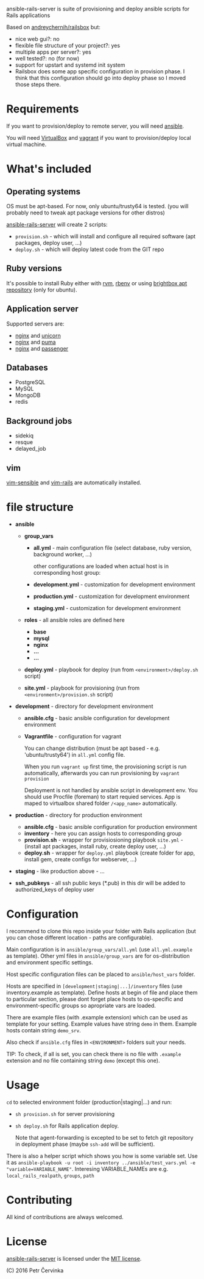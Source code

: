 
ansible-rails-server is suite of provisioning and deploy ansible scripts for Rails applications

Based on [andreychernih/railsbox](https://github.com/andreychernih/railsbox) but:

* nice web gui?: no
* flexible file structure of your project?: yes
* multiple apps per server?: yes
* well tested?: no (for now)
* support for upstart and systemd init system
* Railsbox does some app specific configuration in provision phase. I think that this configuration should go into
deploy phase so I moved those steps there.

# Requirements

If you want to provision/deploy to remote server, you will need [ansible][].

You will need [VirtualBox][] and [vagrant][] if you want to provision/deploy local virtual machine.

# What's included

## Operating systems

OS must be apt-based. For now, only ubuntu/trusty64 is tested. (you will probably need to tweak apt package versions for other distros)

[ansible-rails-server][] will create 2 scripts:

* `provision.sh` - which will install and configure all required software (apt packages, deploy user, ...)
* `deploy.sh` - which will deploy latest code from the GIT repo

## Ruby versions

It's possible to install Ruby either with [rvm][], [rbenv][] or using [brightbox apt repository][] (only for ubuntu).

## Application server

Supported servers are:

* [nginx][] and [unicorn][]
* [nginx][] and [puma][]
* [nginx][] and [passenger][]

## Databases

* PostgreSQL
* MySQL
* MongoDB
* redis

## Background jobs

* sidekiq
* resque
* delayed_job

## vim

[vim-sensible][] and [vim-rails][] are automatically installed.

# file structure

- **ansible**
    - **group_vars**
        - **all.yml** - main configuration file (select database, ruby version, background worker, ...)

            other configurations are loaded when actual host is in corresponding host group:

        - **development.yml** - customization for development environment
        - **production.yml** - customization for development environment
        - **staging.yml** - customization for development environment

    - **roles** - all ansible roles are defined here
        - **base**
        - **mysql**
        - **nginx**
        - **...**
        - **...**
    - **deploy.yml** - playbook for deploy (run from `<environment>/deploy.sh` script)
    - **site.yml** - playbook for provisioning (run from `<environment>/provision.sh` script)
- **development** - directory for development environment
    - **ansible.cfg** - basic ansible configuration for development environment
    - **Vagrantfile** - configuration for vagrant

        You can change distribution (must be apt based - e.g. 'ubuntu/trusty64') in `all.yml` config file.

        When you run `vagrant up` first time, the provisioning script is run automatically, afterwards you can
        run provisioning by `vagrant provision`

        Deployment is not handled by ansible script in development env. You should use Procfile (foreman) to
        start requied services. App is maped to virtualbox shared folder `/<app_name>` automatically.

- **production** -  directory for production environment
    - **ansible.cfg** - basic ansible configuration for production environment
    - **inventory** - here you can assign hosts to corresponding group
    - **provision.sh** - wrapper for provisiosioning playbook `site.yml` - (install apt packages, install ruby, create deploy user, ...)
    - **deploy.sh** - wrapper for `deploy.yml` playbook (create folder for app, install gem, create configs for webserver, ...)
- **staging** - like production above
        - ...
- **ssh_pubkeys** - all ssh public keys (*.pub) in this dir will be added to authorized_keys of deploy user


# Configuration

I recommend to clone this repo inside your folder with Rails application (but you can chose different location - paths are configurable).


Main configuration is in `ansible/group_vars/all.yml` (use `all.yml.example` as template). Other yml files in `ansible/group_vars` are for os-distribution and environment specific settings.

Host specific configuration files can be placed to `ansible/host_vars` folder.

Hosts are specified in `[development|staging|...]/inventory` files (use inventory.example as template). Define hosts at begin of file and place them to particular section, please dont forget place hosts to os-specific and environment-specific groups so apropriate vars are loaded.

There are example files (with .example extension) which can be used as template for your setting. Example values have string `demo` in them. Example hosts contain string `demo_srv`.

Also check if `ansible.cfg` files in `<ENVIRONMENT>` folders suit your needs.

TIP: To check, if all is set, you can check there is no file with `.example` extension and no file containing string `demo` (except this one).

# Usage

`cd` to selected environment folder (production|staging|...) and run:

 * `sh provision.sh` for server provisioning
 * `sh deploy.sh` for Rails application deploy.

    Note that agent-forwarding is excepted to be set to fetch git repository in deployment phase (maybe `ssh-add` will be sufficient).

There is also a helper script which shows you how is some variable set. Use it as `ansible-playbook -u root -i inventory ../ansible/test_vars.yml -e "variable=VARIABLE_NAME"`. Interesing VARIABLE_NAMEs are e.g. `local_rails_realpath`, `groups`, `path`

# Contributing

All kind of contributions are always welcomed.

# License

[ansible-rails-server][] is licensed under the [MIT license].

(C) 2016 Petr Červinka


[ansible-rails-server]: https://github.com/cervinka/ansible-rails-server
[railsbox]: http://railsbox.io/
[vagrant]: https://www.vagrantup.com/
[VirtualBox]: https://www.virtualbox.org/
[ansible]: http://www.ansible.com/
[rvm]: https://rvm.io/
[brightbox apt repository]: https://www.brightbox.com/docs/ruby/ubuntu/
[nginx]: http://nginx.org/
[puma]: http://puma.io/
[unicorn]: http://unicorn.bogomips.org/
[passenger]: https://www.phusionpassenger.com/
[homebrew]: http://brew.sh/
[brew cask]: https://github.com/caskroom/homebrew-cask
[vagrantcloud]: http://vagrantcloud.com
[rbenv]: https://github.com/sstephenson/rbenv
[vim-sensible]: https://github.com/tpope/vim-sensible
[vim-rails]: https://github.com/tpope/vim-rails
[MIT license]: LICENSE
